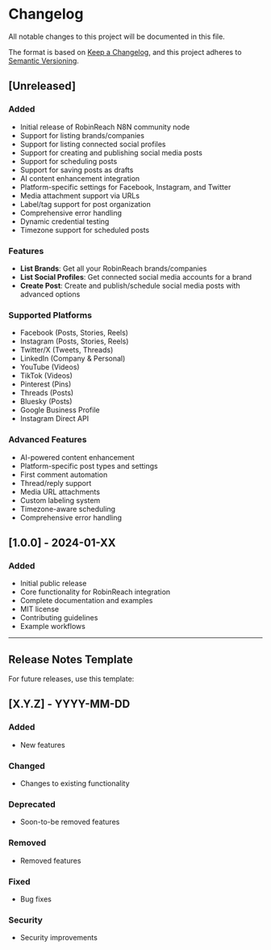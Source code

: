 # Changelog

All notable changes to this project will be documented in this file.

The format is based on [Keep a Changelog](https://keepachangelog.com/en/1.0.0/),
and this project adheres to [Semantic Versioning](https://semver.org/spec/v2.0.0.html).

## [Unreleased]

### Added
- Initial release of RobinReach N8N community node
- Support for listing brands/companies
- Support for listing connected social profiles
- Support for creating and publishing social media posts
- Support for scheduling posts
- Support for saving posts as drafts
- AI content enhancement integration
- Platform-specific settings for Facebook, Instagram, and Twitter
- Media attachment support via URLs
- Label/tag support for post organization
- Comprehensive error handling
- Dynamic credential testing
- Timezone support for scheduled posts

### Features
- **List Brands**: Get all your RobinReach brands/companies
- **List Social Profiles**: Get connected social media accounts for a brand
- **Create Post**: Create and publish/schedule social media posts with advanced options

### Supported Platforms
- Facebook (Posts, Stories, Reels)
- Instagram (Posts, Stories, Reels)
- Twitter/X (Tweets, Threads)
- LinkedIn (Company & Personal)
- YouTube (Videos)
- TikTok (Videos)
- Pinterest (Pins)
- Threads (Posts)
- Bluesky (Posts)
- Google Business Profile
- Instagram Direct API

### Advanced Features
- AI-powered content enhancement
- Platform-specific post types and settings
- First comment automation
- Thread/reply support
- Media URL attachments
- Custom labeling system
- Timezone-aware scheduling
- Comprehensive error handling

## [1.0.0] - 2024-01-XX

### Added
- Initial public release
- Core functionality for RobinReach integration
- Complete documentation and examples
- MIT license
- Contributing guidelines
- Example workflows

---

## Release Notes Template

For future releases, use this template:

## [X.Y.Z] - YYYY-MM-DD

### Added
- New features

### Changed
- Changes to existing functionality

### Deprecated
- Soon-to-be removed features

### Removed
- Removed features

### Fixed
- Bug fixes

### Security
- Security improvements

